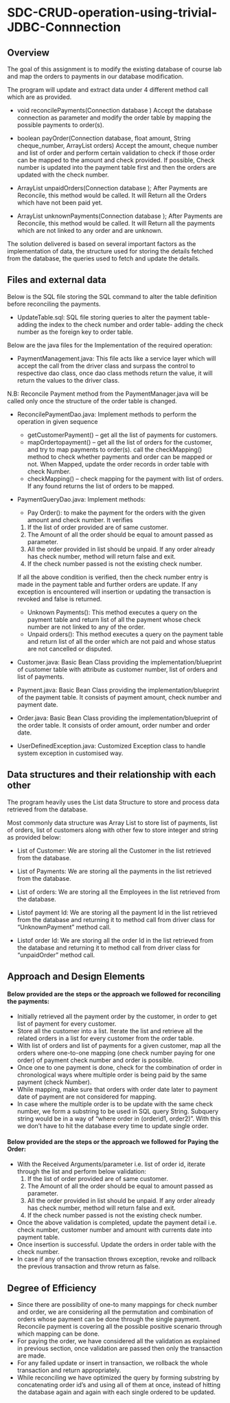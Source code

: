 # SDC-CRUD-operation-using-trivial-JDBC-Connnection

## Overview
 
The goal of this assignment is to modify the existing database of course lab and map the orders to payments in our database modification.

The program will update and extract data under 4 different method
call which are as provided.

 * void reconcilePayments(Connection database )
	 Accept the database connection as parameter and modify the order table by mapping the possible payments to order(s).
 
 * boolean payOrder(Connection database, float amount, String cheque_number,
ArrayList<Integer> orders)
	 Accept the amount, cheque number and list of order and perform certain validation to check if those order can be mapped to the amount and check provided. If possible, Check    number is updated into the payment table first and then the orders are updated with the check number.
 * ArrayList<Integer> unpaidOrders(Connection database );
   After Payments are Reconcile, this method would be called. It will Return all the Orders which have not been paid yet.

 * ArrayList<Integer> unknownPayments(Connection database );
   After Payments are Reconcile, this method would be called. It will Return all the payments which are not linked to any order and are unknown.

The solution delivered is based on several important factors as the implementation of data, the structure used for storing the details fetched from the database, the queries used to fetch and update the details.

## Files and external data
 
Below is the SQL file storing the SQL command to alter the table definition before reconciling the payments.

*  UpdateTable.sql: SQL file storing queries to alter the payment table- adding the index to the check number and order table- adding the check number as the foreign key to order table.

Below are the java files for the Implementation of the required operation:
 
* PaymentManagement.java: This file acts like a service layer which will accept the call from the driver class and surpass the control to respective dao class, once dao class methods return the value, it will return the values to the driver class.

N.B: Reconcile Payment method from the PaymentManager.java will be called only once the structure of the order table is changed.



* ReconcilePaymentDao.java: Implement methods to perform the operation in given sequence
  - getCustomerPayment() – get all the list of payments for customers.
  - mapOrdertopayment() – get all the list of orders for the customer, and try to map payments to order(s). call the checkMapping() method to check whether payments and order can be mapped or not. When Mapped, update the order records in order table with check Number.
  - checkMapping() – check mapping for the payment with list of orders. If any found returns the list of orders to be mapped.


* PaymentQueryDao.java: Implement methods:

  - Pay Order(): to make the payment for the orders with the given amount and check number. It verifies
  
  1.	If the list of order provided are of same customer.
  2.	The Amount of all the order should be equal to amount passed as parameter.
  3.	All the order provided in list should be unpaid. If any order already has check number, method will return false and exit.
  4.	If the check number passed is not the existing check number. 

  If all the above condition is verified, then the check number entry is made in the payment table and further orders are update.
  If any exception is encountered will insertion or updating the transaction is revoked and false is returned.

  - Unknown Payments(): This method executes a query on the payment table and return list of all the payment whose check number are not linked to any of the order.
  - Unpaid orders(): This method executes a query on the payment table and return list of all the order which are not paid and whose status are not cancelled or disputed.


* Customer.java: Basic Bean Class providing the implementation/blueprint of customer table with attribute as customer number, list of orders and list of payments.

* Payment.java: Basic Bean Class providing the implementation/blueprint of the payment table. It consists of payment amount, check number and payment date.
* Order.java: Basic Bean Class providing the implementation/blueprint of the order table. It consists of order amount, order number and order date. 
* UserDefinedException.java: Customized Exception class to handle system exception in customised way.
 

## Data structures and their relationship with each other
 
The program heavily uses the List data Structure to store and process data retrieved from the database.
 
Most commonly data structure was Array List to store list of payments, list of orders, list of customers along with other few to store integer and string as provided below:

* List of Customer: We are storing all the Customer in the list retrieved from the database.
* List of Payments: We are storing all the payments in the list retrieved from the database.
* List of orders: We are storing all the Employees in the list retrieved from the database.
* List<Integer>of payment Id: We are storing all the payment Id in the list retrieved from the database and returning it to method call from driver class for “UnknownPayment” method call.

* List<Integer>of order Id: We are storing all the order Id in the list retrieved from the database and returning it to method call from driver class for “unpaidOrder” method call.
      

## Approach and Design Elements
 
#### Below provided are the steps or the approach we followed for reconciling the payments:
* Initially retrieved all the payment order by the customer, in order to get list of payment for every customer.
* Store all the customer into a list. Iterate the list and retrieve all the related orders in a list for every customer from the order table.
* With list of orders and list of payments for a given customer, map all the orders where one-to-one mapping (one check number paying for one order) of payment check number and order is possible.
* Once one to one payment is done, check for the combination of order in chronological ways where multiple order is being paid by the same payment (check Number).
* While mapping, make sure that orders with order date later to payment date of payment are not considered for mapping.
* In case where the multiple order is to be update with the same check number, we form a substring to be used in SQL query String. Subquery string would be in a way of “where order in (orderid1, order2)”. With this we don’t have to hit the database every time to update single order.

#### Below provided are the steps or the approach we followed for Paying the Order:
* With the Received Arguments/parameter i.e. list of order id, iterate through the list and perform below validation:
  1. If the list of order provided are of same customer.
  2. The Amount of all the order should be equal to amount passed as parameter.
  3. All the order provided in list should be unpaid. If any order already has check number, method will return false and exit.
  4. If the check number passed is not the existing check number. 
* Once the above validation is completed, update the payment detail i.e. check number, customer number and amount with currents date into payment table.
* Once insertion is successful. Update the orders in order table with the check number.
* In case if any of the transaction throws exception, revoke and rollback the previous transaction and throw return as false.



## Degree of Efficiency

*	Since there are possibility of one-to many mappings for check number and order, we are considering all the permutation and combination of orders whose payment can be done through the single payment. Reconcile payment is covering all the possible positive scenario through which mapping can be done.
*	For paying the order, we have considered all the validation as explained in previous section, once validation are passed then only the transaction are made.
*	For any failed update or insert in transaction, we rollback the whole transaction and return appropriately.
*	While reconciling we have optimized the query by forming substring by concatenating order id’s and using all of them at once, instead of hitting the database again and again with each single ordered to be updated.
